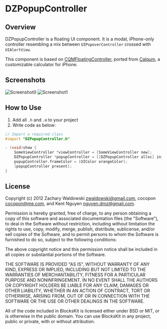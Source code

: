 DZPopupController
=================


Overview
--------
DZPopupController is a floating UI component. It is a modal, iPhone-only controller resembling a mix between `UIPopoverController` crossed with `UIAlertView`.

This component is based on [CQMFloatingController](https://github.com/cocopon/CQMFloatingController), ported from [Calqum](http://www.dotapon.sakura.ne.jp/apps/calqum2/index_en.html), a customizable calculator for iPhone.


Screenshots
-----------
![Screenshot0](http://dotapon.sakura.ne.jp/github/CQMFloatingController/screenshots/0.png)
![Screenshot1](http://dotapon.sakura.ne.jp/github/CQMFloatingController/screenshots/1.png)


How to Use
----------
1. Add all `.h` and `.m` to your project
2. Write code as below:

```Objective-C
// Import a required class
#import "DZPopupController.h"

- (void)show {
    SomeViewController *viewController = [SomeViewController new];
    DZPopupController *popupController = [[DZPopupController alloc] initWithContentViewController: viewController];
    popupController.frameColor = [UIColor orangeColor];
    [popupController present];
}
```


License
-------

Copyright (c) 2012 Zachary Waldowski <zwaldowski@gmail.com>, cocopon <cocopon@me.com>, and Kent Nguyen <nguyen.dmz@gmail.com>.

Permission is hereby granted, free of charge, to any person obtaining a copy of this software and associated documentation files (the "Software"), to deal in the Software without restriction, including without limitation the rights to use, copy, modify, merge, publish, distribute, sublicense, and/or sell copies of the Software, and to permit persons to whom the Software is furnished to do so, subject to the following conditions:

The above copyright notice and this permission notice shall be included in all copies or substantial portions of the Software.

THE SOFTWARE IS PROVIDED "AS IS", WITHOUT WARRANTY OF ANY KIND, EXPRESS OR IMPLIED, INCLUDING BUT NOT LIMITED TO THE WARRANTIES OF MERCHANTABILITY, FITNESS FOR A PARTICULAR PURPOSE AND NONINFRINGEMENT. IN NO EVENT SHALL THE AUTHORS OR COPYRIGHT HOLDERS BE LIABLE FOR ANY CLAIM, DAMAGES OR OTHER LIABILITY, WHETHER IN AN ACTION OF CONTRACT, TORT OR OTHERWISE, ARISING FROM, OUT OF OR IN CONNECTION WITH THE SOFTWARE OR THE USE OR OTHER DEALINGS IN THE SOFTWARE.

All of the code included in BlocksKit is licensed either under BSD or MIT, or is otherwise in the public domain. You can use BlocksKit in any project, public or private, with or without attribution.



